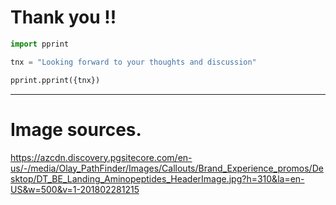 # Thank you !!

```python
import pprint

tnx = "Looking forward to your thoughts and discussion"

pprint.pprint({tnx})
```

---

# Image sources.


https://azcdn.discovery.pgsitecore.com/en-us/-/media/Olay_PathFinder/Images/Callouts/Brand_Experience_promos/Desktop/DT_BE_Landing_Aminopeptides_HeaderImage.jpg?h=310&la=en-US&w=500&v=1-201802281215



